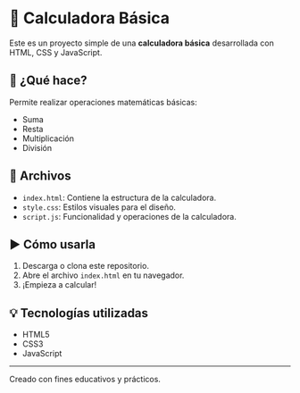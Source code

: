 # 🧮 Calculadora Básica

Este es un proyecto simple de una **calculadora básica** desarrollada con HTML, CSS y JavaScript.

## 🚀 ¿Qué hace?

Permite realizar operaciones matemáticas básicas:
- Suma
- Resta
- Multiplicación
- División

## 📂 Archivos

- `index.html`: Contiene la estructura de la calculadora.
- `style.css`: Estilos visuales para el diseño.
- `script.js`: Funcionalidad y operaciones de la calculadora.

## ▶️ Cómo usarla

1. Descarga o clona este repositorio.
2. Abre el archivo `index.html` en tu navegador.
3. ¡Empieza a calcular!

## 💡 Tecnologías utilizadas

- HTML5
- CSS3
- JavaScript

---

Creado con fines educativos y prácticos.
